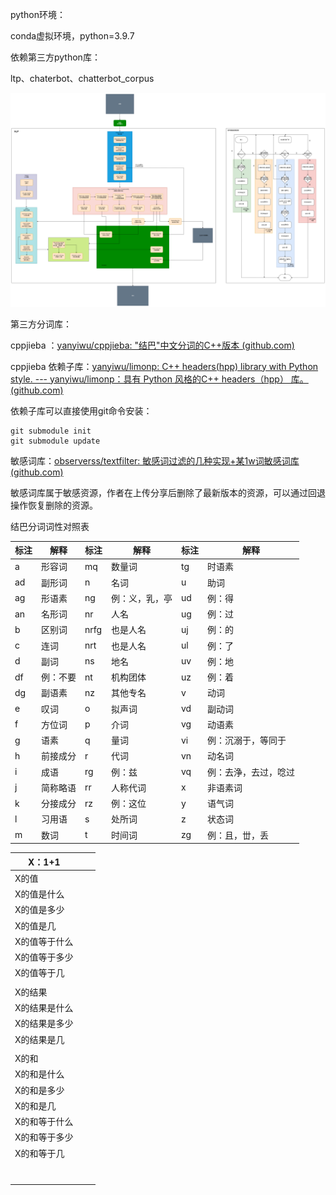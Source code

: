 python环境：

conda虚拟环境，python=3.9.7

依赖第三方python库：

ltp、chaterbot、chatterbot_corpus



![](https://github.com/Goulandis/NLPForUE5Plugin/blob/main/NLPForUE5Plugin/Plugins/NLPFORUE/Resources/ChatBotForUE.png?raw=true)

第三方分词库：

cppjieba ：[yanyiwu/cppjieba: "结巴"中文分词的C++版本 (github.com)](https://github.com/yanyiwu/cppjieba/tree/master)

cppjieba 依赖子库：[yanyiwu/limonp: C++ headers(hpp) library with Python style. --- yanyiwu/limonp：具有 Python 风格的C++ headers（hpp） 库。 (github.com)](https://github.com/yanyiwu/limonp)

依赖子库可以直接使用git命令安装：

```
git submodule init
git submodule update
```

敏感词库：[observerss/textfilter: 敏感词过滤的几种实现+某1w词敏感词库 (github.com)](https://github.com/observerss/textfilter)

敏感词库属于敏感资源，作者在上传分享后删除了最新版本的资源，可以通过回退操作恢复删除的资源。



结巴分词词性对照表

| 标注 | 解释     | 标注 | 解释           | 标注 | 解释                 |
| ---- | -------- | ---- | -------------- | ---- | -------------------- |
| a    | 形容词   | mq   | 数量词         | tg   | 时语素               |
| ad   | 副形词   | n    | 名词           | u    | 助词                 |
| ag   | 形语素   | ng   | 例：义，乳，亭 | ud   | 例：得               |
| an   | 名形词   | nr   | 人名           | ug   | 例：过               |
| b    | 区别词   | nrfg | 也是人名       | uj   | 例：的               |
| c    | 连词     | nrt  | 也是人名       | ul   | 例：了               |
| d    | 副词     | ns   | 地名           | uv   | 例：地               |
| df   | 例：不要 | nt   | 机构团体       | uz   | 例：着               |
| dg   | 副语素   | nz   | 其他专名       | v    | 动词                 |
| e    | 叹词     | o    | 拟声词         | vd   | 副动词               |
| f    | 方位词   | p    | 介词           | vg   | 动语素               |
| g    | 语素     | q    | 量词           | vi   | 例：沉溺于，等同于   |
| h    | 前接成分 | r    | 代词           | vn   | 动名词               |
| i    | 成语     | rg   | 例：兹         | vq   | 例：去浄，去过，唸过 |
| j    | 简称略语 | rr   | 人称代词       | x    | 非语素词             |
| k    | 分接成分 | rz   | 例：这位       | y    | 语气词               |
| l    | 习用语   | s    | 处所词         | z    | 状态词               |
| m    | 数词     | t    | 时间词         | zg   | 例：且，丗，丢       |



| X：1+1        |      |      |
| ------------- | ---- | ---- |
| X的值         |      |      |
| X的值是什么   |      |      |
| X的值是多少   |      |      |
| X的值是几     |      |      |
| X的值等于什么 |      |      |
| X的值等于多少 |      |      |
| X的值等于几   |      |      |
|               |      |      |
| X的结果       |      |      |
| X的结果是什么 |      |      |
| X的结果是多少 |      |      |
| X的结果是几   |      |      |
|               |      |      |
| X的和         |      |      |
| X的和是什么   |      |      |
| X的和是多少   |      |      |
| X的和是几     |      |      |
| X的和等于什么 |      |      |
| X的和等于多少 |      |      |
| X的和等于几   |      |      |
|               |      |      |
|               |      |      |
|               |      |      |
|               |      |      |
|               |      |      |
|               |      |      |
|               |      |      |

